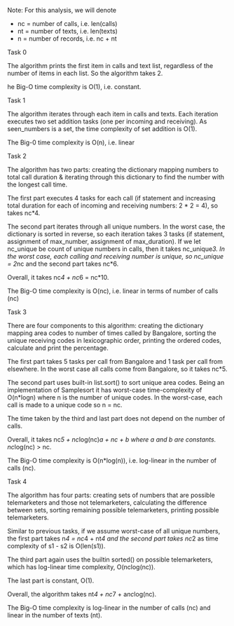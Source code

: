 Note: For this analysis, we will denote
 - nc = number of calls, i.e. len(calls)
 - nt = number of texts, i.e. len(texts)
 - n  = number of records, i.e. nc + nt

Task 0

The algorithm prints the first item in calls and text list, regardless of the number of
items in each list. So the algorithm takes 2.

he Big-O time complexity is O(1), i.e. constant.


Task 1

The algorithm iterates through each item in calls and texts. Each iteration executes two
set addition tasks (one per incoming and receiving). As seen_numbers is a set, the
time complexity of set addition is O(1).

The Big-0 time complexity is O(n), i.e. linear


Task 2

The algorithm has two parts: creating the dictionary mapping numbers to total call
duration & iterating through this dictionary to find the number with the longest call
time.

The first part executes 4 tasks for each call (if statement and increasing total duration
for each of incoming and receiving numbers: 2 * 2 = 4), so takes nc*4.

The second part iterates through all unique numbers. In the worst case, the dictionary
is sorted in reverse, so each iteration takes 3 tasks (if statement, assignment of
max_number, assignment of max_duration). If we let nc_unique be count of unique numbers
in calls, then it takes nc_unique*3. In the worst case, each calling and receiving
number is unique, so nc_unique = 2*nc and the second part takes nc*6.

Overall, it takes nc*4 + nc*6 = nc*10.

The Big-O time complexity is O(nc), i.e. linear in terms of number of calls (nc)


Task 3

There are four components to this algorithm: creating the dictionary mapping area codes
to number of times called by Bangalore, sorting the unique receiving codes in lexicographic
order, printing the ordered codes, calculate and print the percentage.

The first part takes 5 tasks per call from Bangalore and 1 task per call from elsewhere.
In the worst case all calls come from Bangalore, so it takes nc*5.

The second part uses built-in list.sort() to sort unique area codes. Being an implementation
of Samplesort it has worst-case time-complexity of O(n*logn) where n is the number of
unique codes. In the worst-case, each call is made to a unique code so n = nc.

The time taken by the third and last part does not depend on the number of calls.

Overall, it takes nc*5 + nc*log(nc)*a + nc + b where a and b are constants.
nc*log(nc) > nc.

The Big-O time complexity is O(n*log(n)), i.e. log-linear in the number of calls (nc).


Task 4

The algorithm has four parts: creating sets of numbers that are possible telemarketers
and those not telemarketers, calculating the difference between sets, sorting remaining
possible telemarketers, printing possible telemarketers.

Similar to previous tasks, if we assume worst-case of all unique numbers, the first part
takes n*4 = nc*4 + nt*4 and the second part takes nc*2 as time complexity of s1 - s2 is
O(len(s1)).

The third part again uses the builtin sorted() on possible telemarketers, which has log-linear
time complexity, O(nclog(nc)).

The last part is constant, O(1).

Overall, the algorithm takes nt*4 + nc*7 + a*nc*log(nc).

The Big-O time complexity is log-linear in the number of calls (nc) and linear in
the number of texts (nt).









